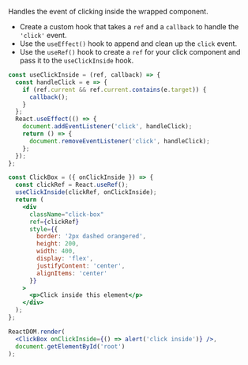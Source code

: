 
Handles the event of clicking inside the wrapped component.

- Create a custom hook that takes a `ref` and a `callback` to handle the `'click'` event.
- Use the `useEffect()` hook to append and clean up the `click` event.
- Use the `useRef()` hook to create a `ref` for your click component and pass it to the `useClickInside` hook.

```jsx
const useClickInside = (ref, callback) => {
  const handleClick = e => {
    if (ref.current && ref.current.contains(e.target)) {
      callback();
    }
  };
  React.useEffect(() => {
    document.addEventListener('click', handleClick);
    return () => {
      document.removeEventListener('click', handleClick);
    };
  });
};
```

```jsx
const ClickBox = ({ onClickInside }) => {
  const clickRef = React.useRef();
  useClickInside(clickRef, onClickInside);
  return (
    <div
      className="click-box"
      ref={clickRef}
      style={{
        border: '2px dashed orangered',
        height: 200,
        width: 400,
        display: 'flex',
        justifyContent: 'center',
        alignItems: 'center'
      }}
    >
      <p>Click inside this element</p>
    </div>
  );
};

ReactDOM.render(
  <ClickBox onClickInside={() => alert('click inside')} />,
  document.getElementById('root')
);
```
